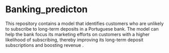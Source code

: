 # Banking_predicton
This repository contains a model that identifies customers who are unlikely to subscribe to long-term deposits in a Portuguese bank. The model can help the bank focus its marketing efforts on customers with a higher likelihood of subscribing, thereby improving its long-term deposit subscriptions and boosting revenue .
